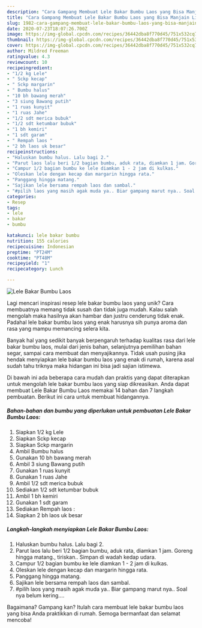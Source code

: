 ```yaml
---
description: "Cara Gampang Membuat Lele Bakar Bumbu Laos yang Bisa Manjain Lidah"
title: "Cara Gampang Membuat Lele Bakar Bumbu Laos yang Bisa Manjain Lidah"
slug: 1982-cara-gampang-membuat-lele-bakar-bumbu-laos-yang-bisa-manjain-lidah
date: 2020-07-23T18:07:26.700Z
image: https://img-global.cpcdn.com/recipes/36442dba8f770d45/751x532cq70/lele-bakar-bumbu-laos-foto-resep-utama.jpg
thumbnail: https://img-global.cpcdn.com/recipes/36442dba8f770d45/751x532cq70/lele-bakar-bumbu-laos-foto-resep-utama.jpg
cover: https://img-global.cpcdn.com/recipes/36442dba8f770d45/751x532cq70/lele-bakar-bumbu-laos-foto-resep-utama.jpg
author: Mildred Freeman
ratingvalue: 4.3
reviewcount: 10
recipeingredient:
- "1/2 kg Lele"
- " Sckp kecap"
- " Sckp margarin"
- " Bumbu halus"
- "10 bh bawang merah"
- "3 siung Bawang putih"
- "1 ruas kunyit"
- "1 ruas Jahe"
- "1/2 sdt merica bubuk"
- "1/2 sdt ketumbar bubuk"
- "1 bh kemiri"
- "1 sdt garam"
- " Rempah laos "
- "2 bh laos uk besar"
recipeinstructions:
- "Haluskan bumbu halus. Lalu bagi 2."
- "Parut laos lalu beri 1/2 bagian bumbu, aduk rata, diamkan 1 jam. Goreng hingga matang., tiriskan.. Simpan di wadah kedap udara."
- "Campur 1/2 bagian bumbu ke lele diamkan 1 - 2 jam di kulkas."
- "Oleskan lele dengan kecap dan margarin hingga rata."
- "Panggang hingga matang."
- "Sajikan lele bersama rempah laos dan sambal."
- "#pilih laos yang masih agak muda ya.. Biar gampang marut nya.. Soal nya belum kering...."
categories:
- Resep
tags:
- lele
- bakar
- bumbu

katakunci: lele bakar bumbu 
nutrition: 155 calories
recipecuisine: Indonesian
preptime: "PT24M"
cooktime: "PT48M"
recipeyield: "1"
recipecategory: Lunch

---
```



![Lele Bakar Bumbu Laos](https://img-global.cpcdn.com/recipes/36442dba8f770d45/751x532cq70/lele-bakar-bumbu-laos-foto-resep-utama.jpg)

Lagi mencari inspirasi resep lele bakar bumbu laos yang unik? Cara membuatnya memang tidak susah dan tidak juga mudah. Kalau salah mengolah maka hasilnya akan hambar dan justru cenderung tidak enak. Padahal lele bakar bumbu laos yang enak harusnya sih punya aroma dan rasa yang mampu memancing selera kita.

Banyak hal yang sedikit banyak berpengaruh terhadap kualitas rasa dari lele bakar bumbu laos, mulai dari jenis bahan, selanjutnya pemilihan bahan segar, sampai cara membuat dan menyajikannya. Tidak usah pusing jika hendak menyiapkan lele bakar bumbu laos yang enak di rumah, karena asal sudah tahu triknya maka hidangan ini bisa jadi sajian istimewa.




Di bawah ini ada beberapa cara mudah dan praktis yang dapat diterapkan untuk mengolah lele bakar bumbu laos yang siap dikreasikan. Anda dapat membuat Lele Bakar Bumbu Laos memakai 14 bahan dan 7 langkah pembuatan. Berikut ini cara untuk membuat hidangannya.

<!--inarticleads1-->

##### Bahan-bahan dan bumbu yang diperlukan untuk pembuatan Lele Bakar Bumbu Laos:

1. Siapkan 1/2 kg Lele
1. Siapkan  Sckp kecap
1. Siapkan  Sckp margarin
1. Ambil  Bumbu halus
1. Gunakan 10 bh bawang merah
1. Ambil 3 siung Bawang putih
1. Gunakan 1 ruas kunyit
1. Gunakan 1 ruas Jahe
1. Ambil 1/2 sdt merica bubuk
1. Sediakan 1/2 sdt ketumbar bubuk
1. Ambil 1 bh kemiri
1. Gunakan 1 sdt garam
1. Sediakan  Rempah laos :
1. Siapkan 2 bh laos uk besar




<!--inarticleads2-->

##### Langkah-langkah menyiapkan Lele Bakar Bumbu Laos:

1. Haluskan bumbu halus. Lalu bagi 2.
1. Parut laos lalu beri 1/2 bagian bumbu, aduk rata, diamkan 1 jam. Goreng hingga matang., tiriskan.. Simpan di wadah kedap udara.
1. Campur 1/2 bagian bumbu ke lele diamkan 1 - 2 jam di kulkas.
1. Oleskan lele dengan kecap dan margarin hingga rata.
1. Panggang hingga matang.
1. Sajikan lele bersama rempah laos dan sambal.
1. #pilih laos yang masih agak muda ya.. Biar gampang marut nya.. Soal nya belum kering....




Bagaimana? Gampang kan? Itulah cara membuat lele bakar bumbu laos yang bisa Anda praktikkan di rumah. Semoga bermanfaat dan selamat mencoba!
